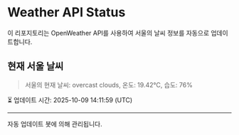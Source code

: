 
# Weather API Status

이 리포지토리는 OpenWeather API를 사용하여 서울의 날씨 정보를 자동으로 업데이트합니다.

## 현재 서울 날씨
> 서울의 현재 날씨: overcast clouds, 온도: 19.42°C, 습도: 76%

⏳ 업데이트 시간: 2025-10-09 14:11:59 (UTC)

---
자동 업데이트 봇에 의해 관리됩니다.

